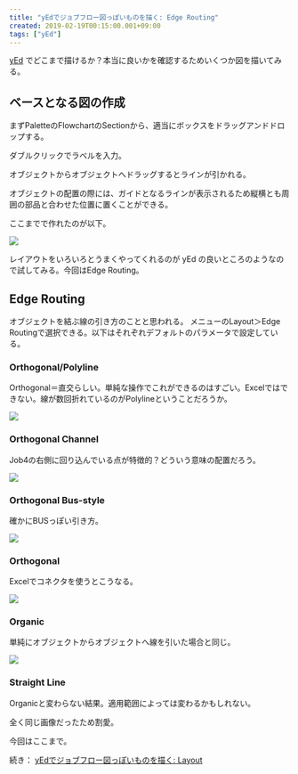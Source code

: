 ```yaml
---
title: "yEdでジョブフロー図っぽいものを描く: Edge Routing"
created: 2019-02-19T00:15:00.001+09:00
tags: ["yEd"]
---
```

[yEd](https://www.yworks.com/products/yed) でどこまで描けるか？本当に良いかを確認するためいくつか図を描いてみる。

## ベースとなる図の作成

まずPaletteのFlowchartのSectionから、適当にボックスをドラッグアンドドロップする。

ダブルクリックでラベルを入力。

オブジェクトからオブジェクトへドラッグするとラインが引かれる。

オブジェクトの配置の際には、ガイドとなるラインが表示されるため縦横とも周囲の部品と合わせた位置に置くことができる。

ここまでで作れたのが以下。

![](https://lh3.googleusercontent.com/6kHbpHvpI5Fq7tjYBYylbP11t2RNFUVcfZiqJOriLMHqACQIk-YL83bNH9RoN_2rMmrnpzqJffCCmw=s0)

レイアウトをいろいろとうまくやってくれるのが yEd の良いところのようなので試してみる。今回はEdge Routing。
<!--more-->
## Edge Routing

オブジェクトを結ぶ線の引き方のことと思われる。
メニューのLayout＞Edge Routingで選択できる。以下はそれぞれデフォルトのパラメータで設定している。

### Orthogonal/Polyline

Orthogonal＝直交らしい。単純な操作でこれができるのはすごい。Excelではできない。線が数回折れているのがPolylineということだろうか。

![](https://lh3.googleusercontent.com/Nxx1yhSjIe7JfA2Wqi01pTBA98CsOX_VFh-lk-6MEDHN6MHLqMQ2O_s0DDwhZdTV5v5AgS96tMIt0g=s0)

### Orthogonal Channel

Job4の右側に回り込んでいる点が特徴的？どういう意味の配置だろう。

![](https://lh3.googleusercontent.com/sWuY-RPv83d5vWss_PNyiTHqiNPuVNVdP7LwZloQmFwzHbdn0-Z_ATcwNpgWUdXhTXFtbliNyvbJhA=s0)

### Orthogonal Bus-style

確かにBUSっぽい引き方。

![](https://lh3.googleusercontent.com/fRP5IX9dz7np0ZkTyoyFH_sgX2W3pIv6soSDl7cz5kTGbMKTTcA7yh-cOmY0K5bzLy_8G7tZDPTBHg=s0)

### Orthogonal

Excelでコネクタを使うとこうなる。

![](https://lh3.googleusercontent.com/KtjmlRpWgHxv54sYgloCrjj6QGjf6n4hTkxceEOgPJVCAxhNTy5S5NybIrYe5bW6zT6dMqFTa_Rmwg=s0)

### Organic

単純にオブジェクトからオブジェクトへ線を引いた場合と同じ。

![](https://lh3.googleusercontent.com/wd-NNWr9nHpDcs4xsPfaiTXjuK5HIpYGXzj1-g4zIxAYIbulZDbTI41uKufhN1zxmYG-CnjDV2Jh5g=s0)

### Straight Line

Organicと変わらない結果。適用範囲によっては変わるかもしれない。

全く同じ画像だったため割愛。

今回はここまで。

続き： [yEdでジョブフロー図っぽいものを描く: Layout](/ja/post/2019/02/yed-layout/)
